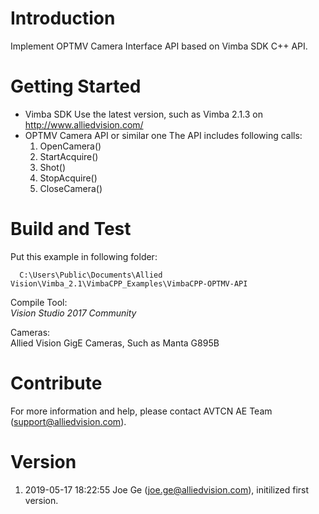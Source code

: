 # Introduction 
Implement OPTMV Camera Interface API based on Vimba SDK C++ API.

# Getting Started
* Vimba SDK
  Use the latest version, such as Vimba 2.1.3 on http://www.alliedvision.com/
* OPTMV Camera API or similar one
  The API includes following calls:
  1. OpenCamera()
  2. StartAcquire()
  3. Shot()
  4. StopAcquire()
  5. CloseCamera()



# Build and Test

  Put this example in following folder:
  ```
    C:\Users\Public\Documents\Allied Vision\Vimba_2.1\VimbaCPP_Examples\VimbaCPP-OPTMV-API
  ```

  Compile Tool:  
    *Vision Studio 2017 Community*

  Cameras:  
  Allied Vision GigE Cameras, Such as Manta G895B

# Contribute
  For more information and help, please contact AVTCN AE Team (support@alliedvision.com).


# Version
  1. 2019-05-17 18:22:55 Joe Ge (joe.ge@alliedvision.com), initilized first version.